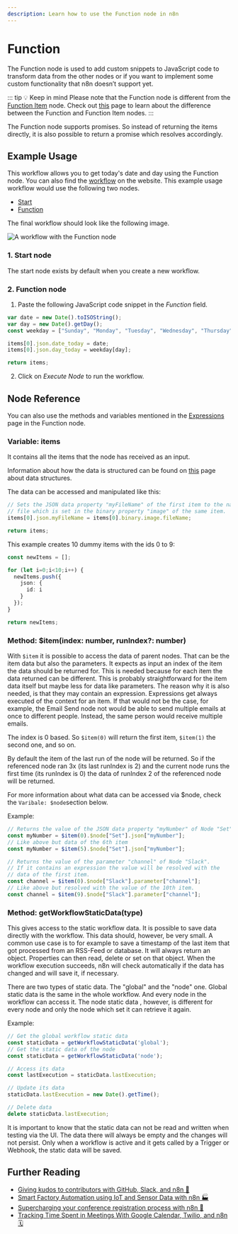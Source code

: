 ```yaml
---
description: Learn how to use the Function node in n8n
---
```


# Function

The Function node is used to add custom snippets to JavaScript code to transform data from the other nodes or if you want to implement some custom functionality that n8n doesn’t support yet.

::: tip 💡 Keep in mind
Please note that the Function node is different from the [Function Item](../FunctionItem/README.md) node. Check out [this](../../../../reference/function-nodes.md) page to learn about the difference between the Function and Function Item nodes.
:::

The Function node supports promises. So instead of returning the items directly, it is also possible to return a promise which resolves accordingly.

## Example Usage

This workflow allows you to get today's date and day using the Function node. You can also find the [workflow](https://n8n.io/workflows/524) on the website. This example usage workflow would use the following two nodes.
- [Start](../../core-nodes/Start/README.md)
- [Function]()


The final workflow should look like the following image.

![A workflow with the Function node](./workflow.png)

### 1. Start node

The start node exists by default when you create a new workflow.

### 2. Function node

1. Paste the following JavaScript code snippet in the *Function* field.
```javascript
var date = new Date().toISOString();
var day = new Date().getDay();
const weekday = ["Sunday", "Monday", "Tuesday", "Wednesday", "Thursday", "Friday", "Saturday"];

items[0].json.date_today = date;
items[0].json.day_today = weekday[day];

return items;
```
2. Click on *Execute Node* to run the workflow.


## Node Reference

You can also use the methods and variables mentioned in the [Expressions](../../../expressions.md) page in the Function node.

### Variable: items

It contains all the items that the node has received as an input.

Information about how the data is structured can be found on [this](../../../../reference/data/data-structure.md) page about data structures.

The data can be accessed and manipulated like this:

```typescript
// Sets the JSON data property "myFileName" of the first item to the name of the
// file which is set in the binary property "image" of the same item.
items[0].json.myFileName = items[0].binary.image.fileName;

return items;
```

This example creates 10 dummy items with the ids 0 to 9:

```typescript
const newItems = [];

for (let i=0;i<10;i++) {
  newItems.push({
    json: {
      id: i
    }
  });
}

return newItems;
```


### Method: $item(index: number, runIndex?: number)

With `$item` it is possible to access the data of parent nodes. That can be the item data but also
the parameters. It expects as input an index of the item the data should be returned for. This is
needed because for each item the data returned can be different. This is probably straightforward for the
item data itself but maybe less for data like parameters. The reason why it is also needed, is
that they may contain an expression. Expressions get always executed of the context for an item.
If that would not be the case, for example, the Email Send node not would be able to send multiple
emails at once to different people. Instead, the same person would receive multiple emails.

The index is 0 based. So `$item(0)` will return the first item, `$item(1)` the second one, and so on.

By default the item of the last run of the node  will be returned. So if the referenced node ran
3x (its last runIndex is 2) and the current node runs the first time (its runIndex is 0) the
data of runIndex 2 of the referenced node will be returned.

For more information about what data can be accessed via $node, check the `Varibale: $node`section below.

Example:

```typescript
// Returns the value of the JSON data property "myNumber" of Node "Set" (first item)
const myNumber = $item(0).$node["Set"].json["myNumber"];
// Like above but data of the 6th item
const myNumber = $item(5).$node["Set"].json["myNumber"];

// Returns the value of the parameter "channel" of Node "Slack".
// If it contains an expression the value will be resolved with the
// data of the first item.
const channel = $item(0).$node["Slack"].parameter["channel"];
// Like above but resolved with the value of the 10th item.
const channel = $item(9).$node["Slack"].parameter["channel"];
```


### Method: getWorkflowStaticData(type)

This gives access to the static workflow data.
It is possible to save data directly with the workflow. This data should, however, be very small.
A common use case is to for example to save a timestamp of the last item that got processed from
an RSS-Feed or database. It will always return an object. Properties can then read, delete or
set on that object. When the workflow execution succeeds, n8n will check automatically if the data
has changed and will save it, if necessary.

There are two types of static data. The "global" and the "node" one. Global static data is the
same in the whole workflow. And every node in the workflow can access it. The node static data
, however, is different for every node and only the node which set it can retrieve it again.

Example:

```javascript
// Get the global workflow static data
const staticData = getWorkflowStaticData('global');
// Get the static data of the node
const staticData = getWorkflowStaticData('node');

// Access its data
const lastExecution = staticData.lastExecution;

// Update its data
staticData.lastExecution = new Date().getTime();

// Delete data
delete staticData.lastExecution;
```

It is important to know that the static data can not be read and written when testing via the UI.
The data there will always be empty and the changes will not persist. Only when a workflow
is active and it gets called by a Trigger or Webhook, the static data will be saved.

## Further Reading

- [Giving kudos to contributors with GitHub, Slack, and n8n 👏](https://medium.com/n8n-io/giving-kudos-to-contributors-with-github-slack-and-n8n-b3f5f4a653a6)
- [Smart Factory Automation using IoT and Sensor Data with n8n 🏭](https://medium.com/n8n-io/smart-factory-automation-using-iot-and-sensor-data-with-n8n-27675de9943b)
- [Supercharging your conference registration process with n8n 🎫](https://medium.com/n8n-io/supercharging-your-conference-registration-process-with-n8n-2831cdff37f9)
- [Tracking Time Spent in Meetings With Google Calendar, Twilio, and n8n 🗓](https://medium.com/n8n-io/tracking-time-spent-in-meetings-with-google-calendar-twilio-and-n8n-a5d00f77da8c)
